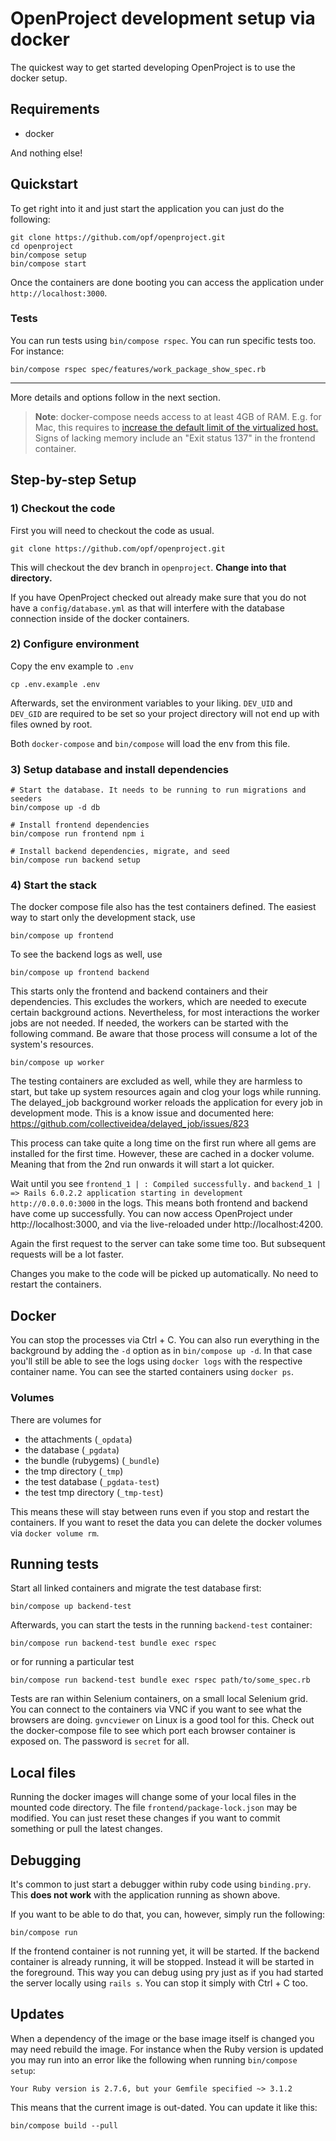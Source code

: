 # OpenProject development setup via docker

The quickest way to get started developing OpenProject is to use the docker setup.

## Requirements

* docker

And nothing else!

## Quickstart

To get right into it and just start the application you can just do the following:

```
git clone https://github.com/opf/openproject.git
cd openproject
bin/compose setup
bin/compose start
```

Once the containers are done booting you can access the application under `http://localhost:3000`.

### Tests

You can run tests using `bin/compose rspec`. You can run specific tests too. For instance:

```
bin/compose rspec spec/features/work_package_show_spec.rb
```

***

More details and options follow in the next section.


> **Note**: docker-compose needs access to at least 4GB of RAM. E.g. for Mac, this requires to [increase the default limit of the virtualized host.](https://docs.docker.com/docker-for-mac/) Signs of lacking memory include an "Exit status 137" in the frontend container.

## Step-by-step Setup

### 1) Checkout the code

First you will need to checkout the code as usual.

```
git clone https://github.com/opf/openproject.git
```

This will checkout the dev branch in `openproject`. **Change into that directory.**

If you have OpenProject checked out already make sure that you do not have a `config/database.yml`
as that will interfere with the database connection inside of the docker containers.

### 2) Configure environment

Copy the env example to `.env`

```
cp .env.example .env
```

Afterwards, set the environment variables to your liking. `DEV_UID` and `DEV_GID` are required to be set so your project
directory will not end up with files owned by root.

Both `docker-compose` and `bin/compose` will load the env from this file.

### 3) Setup database and install dependencies

```
# Start the database. It needs to be running to run migrations and seeders
bin/compose up -d db

# Install frontend dependencies
bin/compose run frontend npm i

# Install backend dependencies, migrate, and seed
bin/compose run backend setup
```

### 4) Start the stack

The docker compose file also has the test containers defined. The easiest way to start only the development stack, use

```
bin/compose up frontend
```

To see the backend logs as well, use

```
bin/compose up frontend backend
```

This starts only the frontend and backend containers and their dependencies. This excludes the workers, which are needed
to execute certain background actions. Nevertheless, for most interactions the worker jobs are not needed. If needed,
the workers can be started with the following command. Be aware that those process will consume a lot of the system's
resources.

```
bin/compose up worker
```

The testing containers are excluded as well, while they are harmless to start, but take up system resources again and
clog your logs while running. The delayed_job background worker reloads the application for every job in development mode. This is a know issue and documented here: https://github.com/collectiveidea/delayed_job/issues/823

This process can take quite a long time on the first run where all gems are installed for the first time. However, these
are cached in a docker volume. Meaning that from the 2nd run onwards it will start a lot quicker.

Wait until you see `frontend_1 | : Compiled successfully.`
and `backend_1 | => Rails 6.0.2.2 application starting in development http://0.0.0.0:3000`
in the logs. This means both frontend and backend have come up successfully. You can now access OpenProject
under http://localhost:3000, and via the live-reloaded under http://localhost:4200.

Again the first request to the server can take some time too. But subsequent requests will be a lot faster.

Changes you make to the code will be picked up automatically. No need to restart the containers.

## Docker

You can stop the processes via Ctrl + C. You can also run everything in the background by adding the `-d` option as
in `bin/compose up -d`. In that case you'll still be able to see the logs using `docker logs` with the respective
container name. You can see the started containers using `docker ps`.

### Volumes

There are volumes for

* the attachments (`_opdata`)
* the database (`_pgdata`)
* the bundle (rubygems) (`_bundle`)
* the tmp directory (`_tmp`)
* the test database (`_pgdata-test`)
* the test tmp directory (`_tmp-test`)

This means these will stay between runs even if you stop and restart the containers. If you want to reset the data you
can delete the docker volumes via `docker volume rm`.

## Running tests

Start all linked containers and migrate the test database first:

```
bin/compose up backend-test
```

Afterwards, you can start the tests in the running `backend-test` container:

```
bin/compose run backend-test bundle exec rspec
```

or for running a particular test

```
bin/compose run backend-test bundle exec rspec path/to/some_spec.rb
```

Tests are ran within Selenium containers, on a small local Selenium grid. You can connect to the containers via VNC if
you want to see what the browsers are doing. `gvncviewer` on Linux is a good tool for this. Check out the docker-compose
file to see which port each browser container is exposed on. The password is `secret` for all.

## Local files

Running the docker images will change some of your local files in the mounted code directory. The
file `frontend/package-lock.json` may be modified. You can just reset these changes if you want to commit something or
pull the latest changes.

## Debugging

It's common to just start a debugger within ruby code using `binding.pry`. This **does not work** with the application
running as shown above.

If you want to be able to do that, you can, however, simply run the following:

```
bin/compose run
```

If the frontend container is not running yet, it will be started. If the backend container is already running, it will
be stopped. Instead it will be started in the foreground. This way you can debug using pry just as if you had started
the server locally using `rails s`. You can stop it simply with Ctrl + C too.

## Updates

When a dependency of the image or the base image itself is changed you may need rebuild the image. For instance when the
Ruby version is updated you may run into an error like the following when running `bin/compose setup`:

```
Your Ruby version is 2.7.6, but your Gemfile specified ~> 3.1.2
```

This means that the current image is out-dated. You can update it like this:

```
bin/compose build --pull
```

